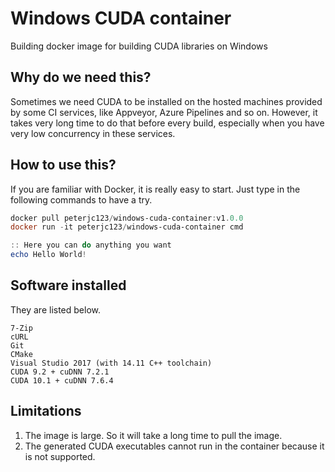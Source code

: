 # Windows CUDA container
Building docker image for building CUDA libraries on Windows

## Why do we need this?
Sometimes we need CUDA to be installed on the hosted machines provided by some CI services, like Appveyor, Azure Pipelines and so on. However, it takes very long time to do that before every build, especially when you have very low concurrency in these services.

## How to use this?
If you are familiar with Docker, it is really easy to start. Just type in the following commands to have a try.
```powershell
docker pull peterjc123/windows-cuda-container:v1.0.0
docker run -it peterjc123/windows-cuda-container cmd

:: Here you can do anything you want
echo Hello World!
```

## Software installed
They are listed below.
```
7-Zip
cURL
Git
CMake
Visual Studio 2017 (with 14.11 C++ toolchain)
CUDA 9.2 + cuDNN 7.2.1
CUDA 10.1 + cuDNN 7.6.4
```

## Limitations
1. The image is large. So it will take a long time to pull the image.
2. The generated CUDA executables cannot run in the container because it is not supported.
